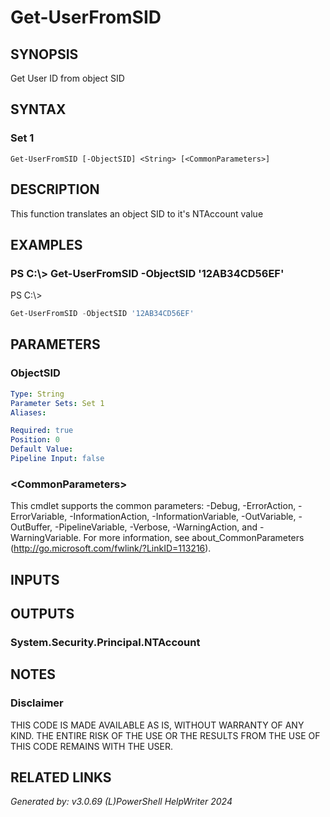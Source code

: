 ﻿# Get-UserFromSID

## SYNOPSIS
Get User ID from object SID

## SYNTAX

### Set 1
```
Get-UserFromSID [-ObjectSID] <String> [<CommonParameters>]
```

## DESCRIPTION
This function translates an object SID to it's NTAccount value

## EXAMPLES

### PS C:\\\> Get-UserFromSID -ObjectSID '12AB34CD56EF'
PS C:\\\>
```powershell
Get-UserFromSID -ObjectSID '12AB34CD56EF'
```

## PARAMETERS

### ObjectSID


```yaml
Type: String
Parameter Sets: Set 1
Aliases: 

Required: true
Position: 0
Default Value: 
Pipeline Input: false
```

### \<CommonParameters\>
This cmdlet supports the common parameters: -Debug, -ErrorAction, -ErrorVariable, -InformationAction, -InformationVariable, -OutVariable, -OutBuffer, -PipelineVariable, -Verbose, -WarningAction, and -WarningVariable. For more information, see about_CommonParameters (http://go.microsoft.com/fwlink/?LinkID=113216).

## INPUTS

## OUTPUTS

### System.Security.Principal.NTAccount


## NOTES

### Disclaimer
THIS CODE IS MADE AVAILABLE AS IS, WITHOUT WARRANTY OF ANY KIND. THE ENTIRE RISK OF THE USE OR THE RESULTS FROM THE USE OF THIS CODE REMAINS WITH THE USER.

## RELATED LINKS


*Generated by: v3.0.69 (L)PowerShell HelpWriter 2024*
